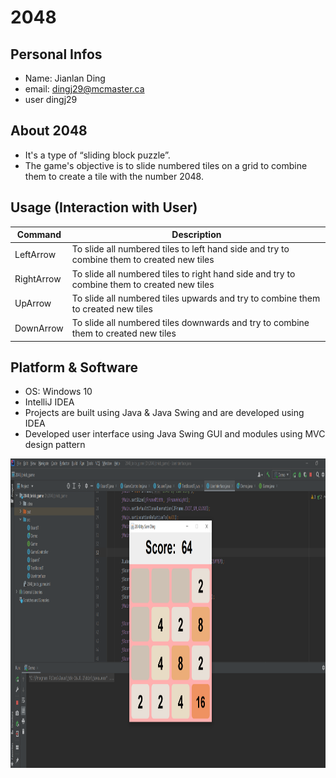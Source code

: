 # 2048

## Personal Infos
- Name: Jianlan Ding
- email: dingj29@mcmaster.ca
- user dingj29
## About 2048
- It's a type of “sliding block puzzle”.
- The game's objective is to slide numbered tiles on a grid to combine them to create a tile with the number 2048.

## Usage (Interaction with User)
| Command  | Description  |
|---|---|
| LeftArrow | To slide all numbered tiles to left hand side and try to combine them to created new tiles |
| RightArrow  | To slide all numbered tiles to right hand side and try to combine them to created new tiles |
| UpArrow  | To slide all numbered tiles upwards and try to combine them to created new tiles |
| DownArrow  | To slide all numbered tiles downwards and try to combine them to created new tiles |

## Platform & Software
- OS: Windows 10
- IntelliJ IDEA
- Projects are built using Java & Java Swing and are developed using IDEA
- Developed user interface using Java Swing GUI and modules using  MVC design pattern
<img src="../images/2048.png" width="900" height="495">



